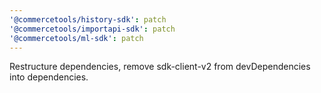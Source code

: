 ```yaml
---
'@commercetools/history-sdk': patch
'@commercetools/importapi-sdk': patch
'@commercetools/ml-sdk': patch
---
```


Restructure dependencies, remove sdk-client-v2 from devDependencies into dependencies.
